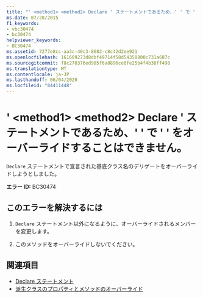 ```yaml
---
title: "' <method1> <method2> Declare ' ステートメントであるため、' ' で ' ' をオーバーライドすることはできません。"
ms.date: 07/20/2015
f1_keywords:
- vbc30474
- bc30474
helpviewer_keywords:
- BC30474
ms.assetid: 7277e8cc-aa3c-40c3-8682-c8c42d2ee921
ms.openlocfilehash: 161609273d8dbf49714f58d54350800c731a687c
ms.sourcegitcommit: f8c270376ed905f6a8896ce0fe25b4f4b38ff498
ms.translationtype: MT
ms.contentlocale: ja-JP
ms.lasthandoff: 06/04/2020
ms.locfileid: "84411448"
---
```

# <a name="method1-cannot-override-method2-because-it-is-a-declare-statement"></a>' \<method1> \<method2> Declare ' ステートメントであるため、' ' で ' ' をオーバーライドすることはできません。
`Declare` ステートメントで宣言された基底クラス名のデリゲートをオーバーライドしようとしました。  
  
 **エラー ID:** BC30474  
  
## <a name="to-correct-this-error"></a>このエラーを解決するには  
  
1. `Declare` ステートメント以外になるように、オーバーライドされるメンバーを変更します。  
  
2. このメソッドをオーバーライドしないでください。  
  
## <a name="see-also"></a>関連項目

- [Declare ステートメント](../language-reference/statements/declare-statement.md)
- [派生クラスのプロパティとメソッドのオーバーライド](../programming-guide/language-features/objects-and-classes/inheritance-basics.md#overriding-properties-and-methods-in-derived-classes)
